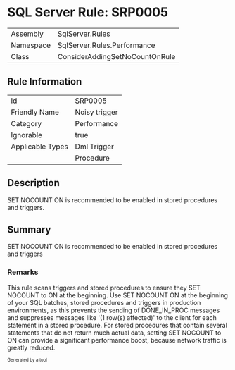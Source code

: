 ﻿# SQL Server Rule: SRP0005
  
|    |    |
|----|----|
| Assembly | SqlServer.Rules |
| Namespace | SqlServer.Rules.Performance |
| Class | ConsiderAddingSetNoCountOnRule |
  
## Rule Information
  
|    |    |
|----|----|
| Id | SRP0005 |
| Friendly Name | Noisy trigger |
| Category | Performance |
| Ignorable | true |
| Applicable Types | Dml Trigger  |
|   | Procedure |
  
## Description
  
SET NOCOUNT ON is recommended to be enabled in stored procedures and triggers.
  
## Summary
  
SET NOCOUNT ON is recommended to be enabled in stored procedures and triggers
  
### Remarks
  
This rule scans triggers and stored procedures to ensure they SET NOCOUNT to ON at the
 beginning. Use SET NOCOUNT ON at the beginning of your SQL batches, stored procedures and
 triggers in production environments, as this prevents the sending of DONE_IN_PROC messages
 and suppresses messages like '(1 row(s) affected)' to the client for each statement in a
 stored procedure. For stored procedures that contain several statements that do not return
 much actual data, setting SET NOCOUNT to ON can provide a significant performance boost,
 because network traffic is greatly reduced.
  
<sub><sup>Generated by a tool</sup></sub>
